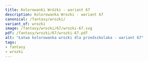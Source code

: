 ```yaml
---
title: Kolorowanki Wróżki - wariant 67
description: Kolorowanka Wrozki - wariant 67
canonical: /fantasy/wrozki/
variant_of: wrozki
image: /fantasy/wrozki/67/wrozki-67.svg
pdf: /fantasy/wrozki/67/wrozki-67.pdf
alt: "Łatwa kolorowanka wrozki dla przedszkolaka - wariant 67"
tags:
- fantasy
- wrozki
---
```

